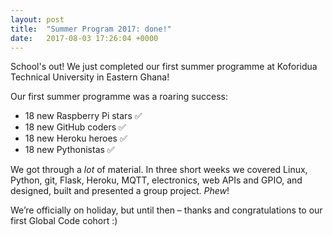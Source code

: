 ```yaml
---
layout: post
title:  "Summer Program 2017: done!"
date:   2017-08-03 17:26:04 +0000
---
```

School's out! We just completed our first summer programme at Koforidua Technical University in Eastern Ghana!

Our first summer programme was a roaring success:

  * 18 new Raspberry Pi stars ✅
  * 18 new GitHub coders ✅
  * 18 new Heroku heroes ✅
  * 18 new Pythonistas ✅

We got through a *lot* of material. In three short weeks we covered Linux, Python, git, Flask, Heroku, MQTT, electronics, web APIs and GPIO, and designed, built and presented a group project. 
*Phew*!

We’re officially on holiday, but until then – thanks and congratulations to our first Global Code cohort :)
